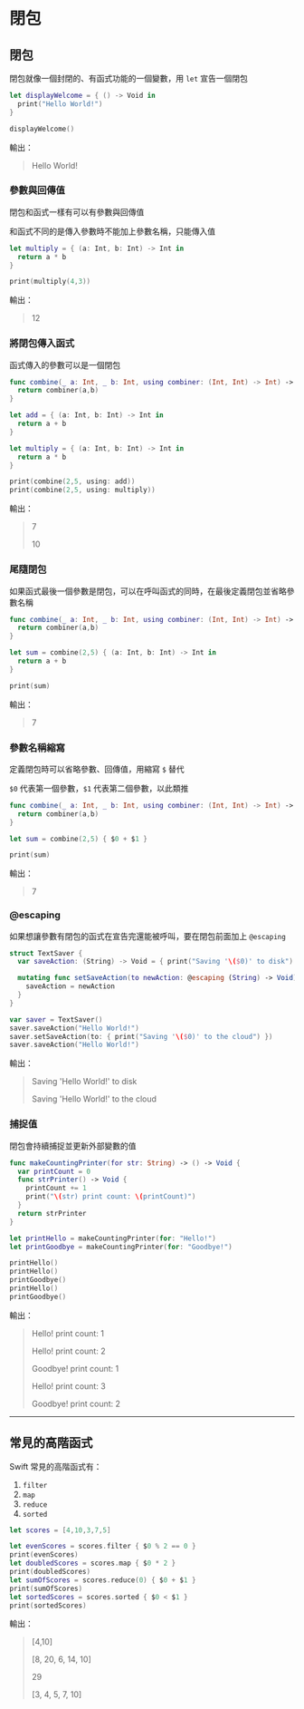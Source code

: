 # 閉包

## 閉包

閉包就像一個封閉的、有函式功能的一個變數，用 `let` 宣告一個閉包

```swift
let displayWelcome = { () -> Void in
  print("Hello World!")
}

displayWelcome()
```

輸出：

> Hello World!

### 參數與回傳值

閉包和函式一樣有可以有參數與回傳值

和函式不同的是傳入參數時不能加上參數名稱，只能傳入值

```swift
let multiply = { (a: Int, b: Int) -> Int in
  return a * b
}

print(multiply(4,3))
```

輸出：

> 12

### 將閉包傳入函式

函式傳入的參數可以是一個閉包

```swift
func combine(_ a: Int, _ b: Int, using combiner: (Int, Int) -> Int) -> Int {
  return combiner(a,b)
}

let add = { (a: Int, b: Int) -> Int in
  return a + b
}

let multiply = { (a: Int, b: Int) -> Int in
  return a * b
}

print(combine(2,5, using: add))
print(combine(2,5, using: multiply))
```

輸出：

> 7
>
> 10

### 尾隨閉包

如果函式最後一個參數是閉包，可以在呼叫函式的同時，在最後定義閉包並省略參數名稱

```swift
func combine(_ a: Int, _ b: Int, using combiner: (Int, Int) -> Int) -> Int {
  return combiner(a,b)
}

let sum = combine(2,5) { (a: Int, b: Int) -> Int in
  return a + b
}

print(sum)
```

輸出：

> 7

### 參數名稱縮寫

定義閉包時可以省略參數、回傳值，用縮寫 `$` 替代

`$0` 代表第一個參數，`$1` 代表第二個參數，以此類推

```swift
func combine(_ a: Int, _ b: Int, using combiner: (Int, Int) -> Int) -> Int {
  return combiner(a,b)
}

let sum = combine(2,5) { $0 + $1 }

print(sum)
```

輸出：

> 7

### @escaping

如果想讓參數有閉包的函式在宣告完還能被呼叫，要在閉包前面加上 `@escaping`

```swift
struct TextSaver {
  var saveAction: (String) -> Void = { print("Saving '\($0)' to disk") }

  mutating func setSaveAction(to newAction: @escaping (String) -> Void) {
    saveAction = newAction
  }
}

var saver = TextSaver()
saver.saveAction("Hello World!") 
saver.setSaveAction(to: { print("Saving '\($0)' to the cloud") })
saver.saveAction("Hello World!") 
```

輸出：

> Saving 'Hello World!' to disk
>
> Saving 'Hello World!' to the cloud

### 捕捉值

閉包會持續捕捉並更新外部變數的值

```swift
func makeCountingPrinter(for str: String) -> () -> Void {
  var printCount = 0
  func strPrinter() -> Void {
    printCount += 1
    print("\(str) print count: \(printCount)")
  }
  return strPrinter
}

let printHello = makeCountingPrinter(for: "Hello!")
let printGoodbye = makeCountingPrinter(for: "Goodbye!")

printHello()
printHello()
printGoodbye()
printHello()
printGoodbye()
```

輸出：

> Hello! print count: 1
>
> Hello! print count: 2
>
> Goodbye! print count: 1
>
> Hello! print count: 3
>
> Goodbye! print count: 2

***

## 常見的高階函式

Swift 常見的高階函式有：

1. `filter`
2. `map`
3. `reduce`&#x20;
4. `sorted`

```swift
let scores = [4,10,3,7,5]

let evenScores = scores.filter { $0 % 2 == 0 }
print(evenScores) 
let doubledScores = scores.map { $0 * 2 }
print(doubledScores) 
let sumOfScores = scores.reduce(0) { $0 + $1 }
print(sumOfScores)
let sortedScores = scores.sorted { $0 < $1 }
print(sortedScores)
```

輸出：

> \[4,10]
>
> \[8, 20, 6, 14, 10]
>
> 29
>
> \[3, 4, 5, 7, 10]
